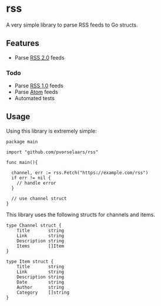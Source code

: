 # rss

A very simple library to parse RSS feeds to Go structs. 

## Features

- Parse [RSS 2.0](https://www.rssboard.org/rss-specification) feeds

### Todo

- Parse [RSS 1.0](https://web.resource.org/rss/1.0/spec) feeds
- Parse [Atom](https://xml2rfc.tools.ietf.org/public/rfc/html/rfc4287.html) feeds
- Automated tests

## Usage

Using this library is extremely simple:

```
package main

import "github.com/pvorselaars/rss"

func main(){

  channel, err := rss.Fetch("https://example.com/rss")
  if err != nil {
    // handle error
  }

  // use channel struct
}

```

This library uses the following structs for channels and items.

```
type Channel struct {
	Title       string
	Link        string
	Description string
	Items       []Item
}

type Item struct {
	Title       string
	Link        string
	Description string
	Date        string
	Author      string
	Category    []string
}

```

